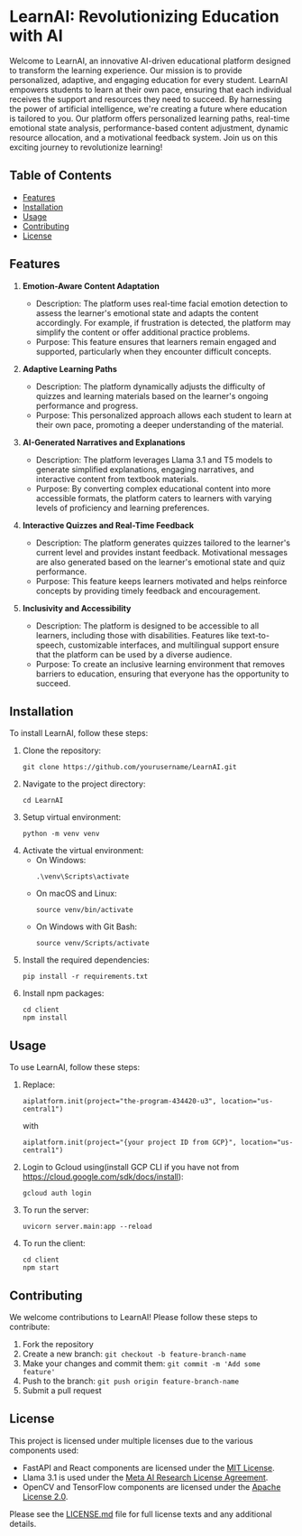# LearnAI: Revolutionizing Education with AI

Welcome to LearnAI, an innovative AI-driven educational platform designed to transform the learning experience. Our mission is to provide personalized, adaptive, and engaging education for every student. LearnAI empowers students to learn at their own pace, ensuring that each individual receives the support and resources they need to succeed. By harnessing the power of artificial intelligence, we're creating a future where education is tailored to you. Our platform offers personalized learning paths, real-time emotional state analysis, performance-based content adjustment, dynamic resource allocation, and a motivational feedback system. Join us on this exciting journey to revolutionize learning!

## Table of Contents
- [Features](#features)
- [Installation](#installation)
- [Usage](#usage)
- [Contributing](#contributing)
- [License](#license)

## Features

1. **Emotion-Aware Content Adaptation**
   - Description: The platform uses real-time facial emotion detection to assess the learner's emotional state and adapts the content accordingly. For example, if frustration is detected, the platform may simplify the content or offer additional practice problems.
   - Purpose: This feature ensures that learners remain engaged and supported, particularly when they encounter difficult concepts.

2. **Adaptive Learning Paths**
   - Description: The platform dynamically adjusts the difficulty of quizzes and learning materials based on the learner's ongoing performance and progress.
   - Purpose: This personalized approach allows each student to learn at their own pace, promoting a deeper understanding of the material.

3. **AI-Generated Narratives and Explanations**
   - Description: The platform leverages Llama 3.1 and T5 models to generate simplified explanations, engaging narratives, and interactive content from textbook materials.
   - Purpose: By converting complex educational content into more accessible formats, the platform caters to learners with varying levels of proficiency and learning preferences.

4. **Interactive Quizzes and Real-Time Feedback**
   - Description: The platform generates quizzes tailored to the learner's current level and provides instant feedback. Motivational messages are also generated based on the learner's emotional state and quiz performance.
   - Purpose: This feature keeps learners motivated and helps reinforce concepts by providing timely feedback and encouragement.

5. **Inclusivity and Accessibility**
   - Description: The platform is designed to be accessible to all learners, including those with disabilities. Features like text-to-speech, customizable interfaces, and multilingual support ensure that the platform can be used by a diverse audience.
   - Purpose: To create an inclusive learning environment that removes barriers to education, ensuring that everyone has the opportunity to succeed.

## Installation

To install LearnAI, follow these steps:

1. Clone the repository:
   ```
   git clone https://github.com/yourusername/LearnAI.git
   ```
2. Navigate to the project directory:
   ```
   cd LearnAI
   ```
3. Setup virtual environment:
    ```
    python -m venv venv
    ```
4. Activate the virtual environment:
   - On Windows:
     ```
     .\venv\Scripts\activate
     ```
   - On macOS and Linux:
     ```
     source venv/bin/activate
     ```
   - On Windows with Git Bash:
     ```
     source venv/Scripts/activate
     ```
5. Install the required dependencies:
   ```
   pip install -r requirements.txt
   ```
6. Install npm packages:
   ```
   cd client
   npm install
   ```

## Usage

To use LearnAI, follow these steps:

1. Replace:
   ```
   aiplatform.init(project="the-program-434420-u3", location="us-central1")
   ```
   with
   ```
   aiplatform.init(project="{your project ID from GCP}", location="us-central1")
   ```
2. Login to Gcloud using(install GCP CLI if you have not from https://cloud.google.com/sdk/docs/install):
   ```
   gcloud auth login
   ```
3. To run the server:
   ```
   uvicorn server.main:app --reload
   ```
4. To run the client:
   ```
   cd client
   npm start
   ```

## Contributing

We welcome contributions to LearnAI! Please follow these steps to contribute:

1. Fork the repository
2. Create a new branch: `git checkout -b feature-branch-name`
3. Make your changes and commit them: `git commit -m 'Add some feature'`
4. Push to the branch: `git push origin feature-branch-name`
5. Submit a pull request

## License

This project is licensed under multiple licenses due to the various components used:

- FastAPI and React components are licensed under the [MIT License](https://opensource.org/licenses/MIT).
- Llama 3.1 is used under the [Meta AI Research License Agreement](https://github.com/facebookresearch/llama/blob/main/LICENSE).
- OpenCV and TensorFlow components are licensed under the [Apache License 2.0](https://www.apache.org/licenses/LICENSE-2.0).

Please see the [LICENSE.md](LICENSE.md) file for full license texts and any additional details.


